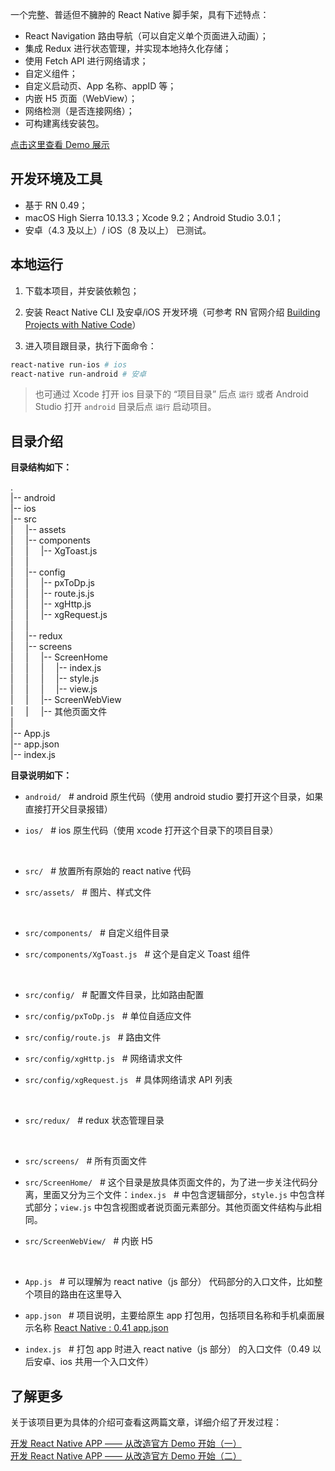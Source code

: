 一个完整、普适但不臃肿的 React Native 脚手架，具有下述特点：

* React Navigation 路由导航（可以自定义单个页面进入动画）；
* 集成 Redux 进行状态管理，并实现本地持久化存储；
* 使用 Fetch API 进行网络请求；
* 自定义组件；
* 自定义启动页、App 名称、appID 等；
* 内嵌 H5 页面（WebView）；
* 网络检测（是否连接网络）；
* 可构建离线安装包。

[点击这里查看 Demo 展示](http://ol9ge41ud.bkt.clouddn.com/complete_intro.gif)

## 开发环境及工具

* 基于 RN 0.49；
* macOS High Sierra 10.13.3；Xcode 9.2；Android Studio 3.0.1；
* 安卓（4.3 及以上）/ iOS（8 及以上） 已测试。

## 本地运行

1.  下载本项目，并安装依赖包；
2.  安装 React Native CLI 及安卓/iOS 开发环境（可参考 RN 官网介绍 [Building Projects with Native Code](https://facebook.github.io/react-native/docs/getting-started.html)）

3.  进入项目跟目录，执行下面命令：

```bash
react-native run-ios # ios
react-native run-android # 安卓
```

> 也可通过 Xcode 打开 ios 目录下的 “项目目录” 后点 `运行` 或者 Android Studio 打开 `android` 目录后点 `运行` 启动项目。

## 目录介绍

**目录结构如下：**

.  
 |-- android &nbsp;  
 |-- ios &nbsp;  
 |-- src &nbsp;  
 | &nbsp;&nbsp;&nbsp; |-- assets  
 | &nbsp;&nbsp;&nbsp; |-- components  
 | &nbsp;&nbsp;&nbsp; | &nbsp;&nbsp;&nbsp; |-- XgToast.js  
 | &nbsp;&nbsp;&nbsp; |  
 | &nbsp;&nbsp;&nbsp; |-- config  
 | &nbsp;&nbsp;&nbsp; | &nbsp;&nbsp;&nbsp; |-- pxToDp.js  
 | &nbsp;&nbsp;&nbsp; | &nbsp;&nbsp;&nbsp; |-- route.js.js  
 | &nbsp;&nbsp;&nbsp; | &nbsp;&nbsp;&nbsp; |-- xgHttp.js  
 | &nbsp;&nbsp;&nbsp; | &nbsp;&nbsp;&nbsp; |-- xgRequest.js  
 | &nbsp;&nbsp;&nbsp; |  
 | &nbsp;&nbsp;&nbsp; |-- redux  
 | &nbsp;&nbsp;&nbsp; |-- screens  
 | &nbsp;&nbsp;&nbsp; | &nbsp;&nbsp;&nbsp; |-- ScreenHome  
 | &nbsp;&nbsp;&nbsp; | &nbsp;&nbsp;&nbsp; | &nbsp;&nbsp;&nbsp; |-- index.js  
 | &nbsp;&nbsp;&nbsp; | &nbsp;&nbsp;&nbsp; | &nbsp;&nbsp;&nbsp; |-- style.js  
 | &nbsp;&nbsp;&nbsp; | &nbsp;&nbsp;&nbsp; | &nbsp;&nbsp;&nbsp; |-- view.js  
 | &nbsp;&nbsp;&nbsp; | &nbsp;&nbsp;&nbsp; |-- ScreenWebView  
 | &nbsp;&nbsp;&nbsp; | &nbsp;&nbsp;&nbsp; |-- 其他页面文件  
 |  
 |-- App.js  
 |-- app.json  
 |-- index.js

**目录说明如下：**

* `android/` &nbsp; # android 原生代码（使用 android studio 要打开这个目录，如果直接打开父目录报错）
* `ios/` &nbsp; # ios 原生代码（使用 xcode 打开这个目录下的项目目录）

  &nbsp;&nbsp;&nbsp;

* `src/` &nbsp; # 放置所有原始的 react native 代码
* `src/assets/` &nbsp; # 图片、样式文件

  &nbsp;&nbsp;&nbsp;

* `src/components/` &nbsp; # 自定义组件目录
* `src/components/XgToast.js` &nbsp; # 这个是自定义 Toast 组件

  &nbsp;&nbsp;&nbsp;

* `src/config/` &nbsp; # 配置文件目录，比如路由配置
* `src/config/pxToDp.js` &nbsp; # 单位自适应文件
* `src/config/route.js` &nbsp; # 路由文件
* `src/config/xgHttp.js` &nbsp; # 网络请求文件
* `src/config/xgRequest.js` &nbsp; # 具体网络请求 API 列表

  &nbsp;&nbsp;&nbsp;

* `src/redux/` &nbsp; # redux 状态管理目录

  &nbsp;&nbsp;&nbsp;

* `src/screens/` &nbsp; # 所有页面文件
* `src/ScreenHome/` &nbsp; # 这个目录是放具体页面文件的，为了进一步关注代码分离，里面又分为三个文件：`index.js` &nbsp; # 中包含逻辑部分，`style.js` 中包含样式部分；`view.js` 中包含视图或者说页面元素部分。其他页面文件结构与此相同。
* `src/ScreenWebView/` &nbsp; # 内嵌 H5

  &nbsp;&nbsp;&nbsp;

* `App.js` &nbsp; # 可以理解为 react native（js 部分） 代码部分的入口文件，比如整个项目的路由在这里导入
* `app.json` &nbsp; # 项目说明，主要给原生 app 打包用，包括项目名称和手机桌面展示名称 [React Native : 0.41 app.json](https://stackoverflow.com/questions/42409459/react-native-0-41-app-json)
* `index.js` &nbsp; # 打包 app 时进入 react native（js 部分） 的入口文件（0.49 以后安卓、ios 共用一个入口文件）

## 了解更多

关于该项目更为具体的介绍可查看这两篇文章，详细介绍了开发过程：

[开发 React Native APP —— 从改造官方 Demo 开始（一）](https://xiaogliu.github.io/2018/02/27/develop-react-native-app-1/)  
[开发 React Native APP —— 从改造官方 Demo 开始（二）](https://xiaogliu.github.io/2018/02/27/develop-react-native-app-2/)
